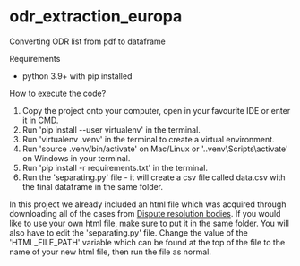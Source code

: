 # odr_extraction_europa
Converting ODR list from pdf to dataframe

Requirements
- python 3.9+ with pip installed


How to execute the code?
1. Copy the project onto your computer, open in your favourite IDE or enter it in CMD.
2. Run 'pip install --user virtualenv' in the terminal.
3. Run 'virtualenv .venv' in the terminal to create a virtual environment.
4. Run 'source .venv/bin/activate' on Mac/Linux or '.\.venv\Scripts\activate' on Windows in your terminal.
5. Run 'pip install -r requirements.txt' in the terminal.
6. Run the 'separating.py' file - it will create a csv file called data.csv with the final dataframe in the same folder.

In this project we already included an html file which was acquired through downloading all of the cases from [Dispute resolution bodies](https://ec.europa.eu/consumers/odr/main/?event=main.adr.show2).
If you would like to use your own html file, make sure to put it in the same folder. You will also have to edit the 'separating.py' file.
Change the value of the 'HTML_FILE_PATH' variable which can be found at the top of the file to the name of your new html file, then run the file as normal.
